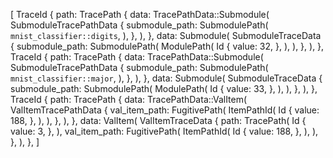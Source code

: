 [
    TraceId {
        path: TracePath {
            data: TracePathData::Submodule(
                SubmoduleTracePathData {
                    submodule_path: SubmodulePath(
                        `mnist_classifier::digits`,
                    ),
                },
            ),
        },
        data: Submodule(
            SubmoduleTraceData {
                submodule_path: SubmodulePath(
                    ModulePath(
                        Id {
                            value: 32,
                        },
                    ),
                ),
            },
        ),
    },
    TraceId {
        path: TracePath {
            data: TracePathData::Submodule(
                SubmoduleTracePathData {
                    submodule_path: SubmodulePath(
                        `mnist_classifier::major`,
                    ),
                },
            ),
        },
        data: Submodule(
            SubmoduleTraceData {
                submodule_path: SubmodulePath(
                    ModulePath(
                        Id {
                            value: 33,
                        },
                    ),
                ),
            },
        ),
    },
    TraceId {
        path: TracePath {
            data: TracePathData::ValItem(
                ValItemTracePathData {
                    val_item_path: FugitivePath(
                        ItemPathId(
                            Id {
                                value: 188,
                            },
                        ),
                    ),
                },
            ),
        },
        data: ValItem(
            ValItemTraceData {
                path: TracePath(
                    Id {
                        value: 3,
                    },
                ),
                val_item_path: FugitivePath(
                    ItemPathId(
                        Id {
                            value: 188,
                        },
                    ),
                ),
            },
        ),
    },
]